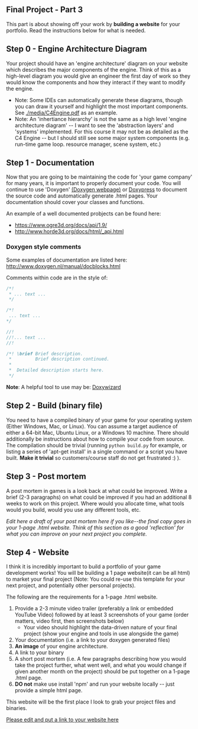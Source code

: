 ## Final Project - Part 3

This part is about showing off your work by **building a website** for your portfolio. Read the instructions below for what is needed.

## Step 0 - Engine Architecture Diagram

Your project should have an 'engine architecture' diagram on your website which describes the major components of the engine. Think of this as a high-level diagram you would give an engineer the first day of work so they would know the components and how they interact if they want to modify the engine. 

- Note: Some IDEs can automatically generate these diagrams, though you can draw it yourself and highlight the most important components. See [./media/C4Engine.pdf](./media/C4Engine.pdf) as an example. 
- Note: An 'inhertiance hierarchy' is not the same as a high level 'engine architecture diagram' -- I want to see the 'abstraction layers' and 'systems' implemented. For this course it may not be as detailed as the C4 Engine -- but I should still see some major system components (e.g. run-time game loop. resource manager, scene system, etc.)

## Step 1 - Documentation

Now that you are going to be maintaining the code for 'your game company' for many years, it is important to properly document your code. You will continue to use 'Doxygen' <a href="http://www.doxygen.nl/">(Doxygen webpage)</a> or [Doxypress](https://www.copperspice.com/documentation-doxypress.html) to document the source code and automatically generate .html pages. Your documentation should cover your classes and functions.

An example of a well documented probjects can be found here: 

- https://www.ogre3d.org/docs/api/1.9/
- http://www.horde3d.org/docs/html/_api.html

### Doxygen style comments

Some examples of documentation are listed here: http://www.doxygen.nl/manual/docblocks.html 

Comments within code are in the style of:

```cpp
/*!
 * ... text ...
 */

/*!
 ... text ...
*/

//!
//!... text ...
//!

/*! \brief Brief description.
 *         Brief description continued.
 *
 *  Detailed description starts here.
 */

```
**Note**: A helpful tool to use may be: [Doxywizard](http://www.doxygen.nl/manual/doxywizard_usage.html)

## Step 2 - Build (binary file)
You need to have a compiled binary of your game for your operating system (Either Windows, Mac, or Linux). You can assume a target audience of either a 64-bit Mac, Ubuntu Linux, or a Windows 10 machine. There should additionally be instructions about how to compile your code from source. The compilation should be trivial (running `python build.py` for example, or listing a series of 'apt-get install' in a single command or a script you have built. **Make it trivial** so customers/course staff do not get frustrated :) ).

## Step 3 - Post mortem
A post mortem in games is a look back at what could be improved. Write a brief (2-3 paragraphs) on what could be improved if you had an additional 8 weeks to work on this project. Where would you allocate time, what tools would you build, would you use any different tools, etc.

*Edit here a draft of your post mortem here if you like--the final copy goes in your 1-page .html website. Think of this section as a good 'reflection' for what you can improve on your next project you complete.*

## Step 4 - Website

I think it is incredibly important to build a portfolio of your game development works! You will be building a 1 page website(it can be all html) to market your final project (Note: You could re-use this template for your next project, and potentially other personal projects).

The following are the requirements for a 1-page .html website.

1. Provide a 2-3 minute video trailer (preferably a link or embedded YouTube Video) followed by at least 3 screenshots of your game (order matters, video first, then screenshots below)
   - Your video should highlight the data-driven nature of your final project (show your engine and tools in use alongside the game)
3. Your documentation (i.e. a link to your doxygen generated files)
4. **An image** of your engine architecture.
5. A link to your binary
6. A short post mortem (i.e. A few paragraphs describing how you would take the project further, what went well, and what you would change if given another month on the project) should be put together on a 1-page .html page.
7. **DO not** make use install 'npm' and run your website locally -- just provide a simple html page.

This website will be the first place I look to grab your project files and binaries. 

[Please edit and put a link to your website here](./Engine/README.md)
